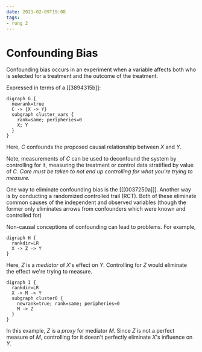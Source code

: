 ```yaml
---
date: 2021-02-09T19:08
tags:
- rung 2
---
```


# Confounding Bias

Confounding bias occurs in an experiment when a variable affects both who is
selected for a treatment and the outcome of the treatment.

Expressed in terms of a [[3894315b]]:

```{.graphviz}
digraph G {
  newrank=true
  C -> {X -> Y}
  subgraph cluster_vars {
    rank=same; peripheries=0
    X; Y
  }
}
```

Here, $C$ confounds the proposed causal relationship between $X$ and $Y$.

Note, measurements of $C$ can be used to deconfound the system by controlling
for it, measuring the treatment or control data stratified by value of $C$.
_Care must be taken to not end up controlling for what you're trying to
measure._

One way to eliminate confounding bias is the [[[0037250a]]]. Another way is by
conducting a randomized controlled trail (RCT). Both of these eliminate common
causes of the independent and observed variables (though the former only
eliminates arrows from confounders which were known and controlled for)

Non-causal conceptions of confounding can lead to problems. For example,

```{.graphviz}
digraph H {
  rankdir=LR
  X -> Z -> Y
}
```

Here, $Z$ is a _mediator_ of $X$'s effect on $Y$. Controlling for $Z$ would
eliminate the effect we're trying to measure.

```{.graphviz}
digraph I {
  rankdir=LR
  X -> M -> Y
  subgraph cluster0 {
    newrank=true; rank=same; peripheries=0
    M -> Z
  }
}
```

In this example, $Z$ is a _proxy_ for mediator $M$. Since $Z$ is not a perfect
measure of $M$, controlling for it doesn't perfectly eliminate $X$'s influence
on $Y$.
